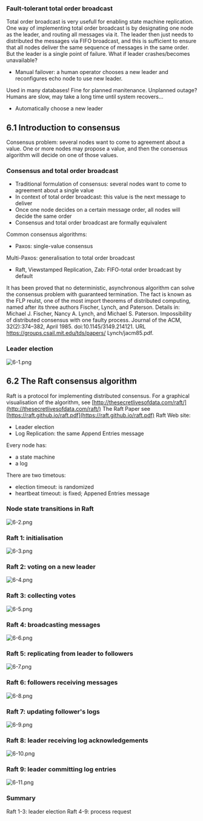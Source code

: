 ### Fault-tolerant total order broadcast
Total order broadcast is very usefull for enabling state machine replication. One way of implementing total order broadcast is by designating one node as the leader, and routing all messages via it. The leader then just needs to distributed the messages via FIFO broadcast, and this is sufficient to ensure that all nodes deliver the same sequence of messages in the same order.
But the leader is a single point of failure. What if leader crashes/becomes unavailable?

- Manual failover: a human operator chooses a new leader and reconfigures echo node to use new leader.

Used in many databases! Fine for planned manitenance. Unplanned outage? Humans are slow, may take a long time until system recovers...

- Automatically choose a new leader
## 6.1 Introduction to consensus
Consensus problem: several nodes want to come to agreement about a value. One or more nodes may propose a value, and then the consensus algorithm will decide on one of those values.
### Consensus and total order broadcast

- Traditional formulation of consensus: several nodes want to come to agreement about a single value
- In context of total order broadcast: this value is the next message to deliver
- Once one node decides on a certain message order, all nodes will decide the same order
- Consensus and total order broadcast are formally equivalent

Common consensus algorithms:

- Paxos: single-value consensus

Multi-Paxos: generalisation to total order broadcast

- Raft, Viewstamped Replication, Zab: FIFO-total order broadcast by default

It has been proved that no deterministic, asynchronous algorithm can solve the consensus problem with guaranteed termination. The fact is known as the FLP reulst, one of the most import theorems of distributed computing, named after its three authors Fischer, Lynch, and Paterson. Details in: Michael J. Fischer, Nancy A. Lynch, and Michael S. Paterson. Impossibility of distributed consensus with one faulty process. Journal of the ACM, 32(2):374–382, April 1985. doi:10.1145/3149.214121. URL https://groups.csail.mit.edu/tds/papers/ Lynch/jacm85.pdf.
### Leader election
![6-1.png](./images/6-1.png)
## 6.2 The Raft consensus algorithm
Raft is a protocol for implementing distributed consensus.
For a graphical visualisation of the algorithm, see [http://thesecretlivesofdata.com/raft/](http://thesecretlivesofdata.com/raft/)
The Raft Paper see [https://raft.github.io/raft.pdf](https://raft.github.io/raft.pdf)
Raft Web site: 

- Leader election
- Log Replication: the same Append Entries message

Every node has:

- a state machine
- a log

There are two timetous:

- election timeout: is randomized
- heartbeat timeout: is fixed; Appened Entries message
### Node state transitions in Raft
![6-2.png](./images/6-2.png)
### Raft 1: initialisation
![6-3.png](./images/6-3.png)
### Raft 2: voting on a new leader
![6-4.png](./images/6-4.png)
### Raft 3: collecting votes
![6-5.png](./images/6-5.png)
### Raft 4: broadcasting messages
![6-6.png](./images/6-6.png)
### Raft 5: replicating from leader to followers
![6-7.png](./images/6-7.png)
### Raft 6: followers receiving messages
![6-8.png](./images/6-8.png)
### Raft 7: updating follower's logs
![6-9.png](./images/6-9.png)
### Raft 8: leader receiving log acknowledgements
![6-10.png](./images/6-10.png)
### Raft 9: leader committing log entries
![6-11.png](./images/6-11.png)
### Summary
Raft 1-3: leader election
Raft 4-9: process request
